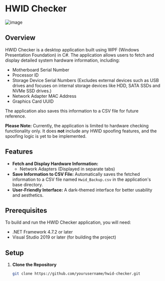 # HWID Checker

![image](https://github.com/user-attachments/assets/7308fdcd-e296-4281-9ae5-8cf2bde757bf)

## Overview

HWID Checker is a desktop application built using WPF (Windows Presentation Foundation) in C#. The application allows users to fetch and display detailed system hardware information, including:

- Motherboard Serial Number
- Processor ID
- Storage Device Serial Numbers (Excludes external devices such as USB drives and focuses on internal storage devices like HDD, SATA SSDs and NVMe SSD drives.)
- Network Adapter MAC Address
- Graphics Card UUID

The application also saves this information to a CSV file for future reference.

**Please Note:** Currently, the application is limited to hardware checking functionality only. It does **not** include any HWID spoofing features, and the spoofing logic is yet to be implemented.

## Features

- **Fetch and Display Hardware Information:**
  - Network Adapters (Displayed in separate tabs)
- **Save Information to CSV File:** Automatically saves the fetched information to a CSV file named `Hwid_Backup.csv` in the application's base directory.
- **User-Friendly Interface:** A dark-themed interface for better usability and aesthetics.

## Prerequisites

To build and run the HWID Checker application, you will need:

- .NET Framework 4.7.2 or later
- Visual Studio 2019 or later (for building the project)

## Setup

1. **Clone the Repository**

   ```bash
   git clone https://github.com/yourusername/hwid-checker.git
